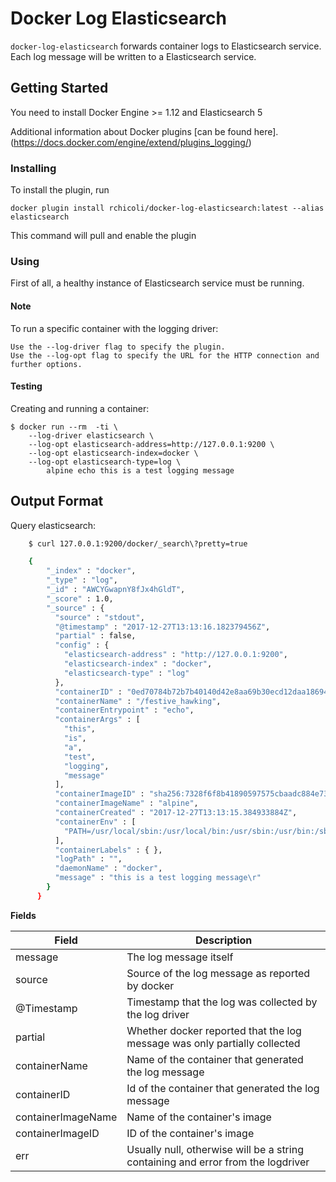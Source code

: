 # Docker Log Elasticsearch

`docker-log-elasticsearch` forwards container logs to Elasticsearch service. Each log message will be written to a Elasticsearch service.

## Getting Started

You need to install Docker Engine >= 1.12 and Elasticsearch 5

Additional information about Docker plugins [can be found here].(https://docs.docker.com/engine/extend/plugins_logging/)

### Installing

To install the plugin, run

    docker plugin install rchicoli/docker-log-elasticsearch:latest --alias elasticsearch

This command will pull and enable the plugin

### Using

First of all, a healthy instance of Elasticsearch service must be running.

#### Note

To run a specific container with the logging driver:

    Use the --log-driver flag to specify the plugin.
    Use the --log-opt flag to specify the URL for the HTTP connection and further options.

#### Testing

Creating and running a container:

    $ docker run --rm  -ti \
        --log-driver elasticsearch \
        --log-opt elasticsearch-address=http://127.0.0.1:9200 \
        --log-opt elasticsearch-index=docker \
        --log-opt elasticsearch-type=log \
            alpine echo this is a test logging message

## Output Format

Query elasticsearch:

```bash
    $ curl 127.0.0.1:9200/docker/_search\?pretty=true

    {
        "_index" : "docker",
        "_type" : "log",
        "_id" : "AWCYGwapnY8fJx4hGldT",
        "_score" : 1.0,
        "_source" : {
          "source" : "stdout",
          "@timestamp" : "2017-12-27T13:13:16.182379456Z",
          "partial" : false,
          "config" : {
            "elasticsearch-address" : "http://127.0.0.1:9200",
            "elasticsearch-index" : "docker",
            "elasticsearch-type" : "log"
          },
          "containerID" : "0ed70784b72b7b40140d42e8aa69b30ecd12daa186942d5d8ee6341a7ef0c31e",
          "containerName" : "/festive_hawking",
          "containerEntrypoint" : "echo",
          "containerArgs" : [
            "this",
            "is",
            "a",
            "test",
            "logging",
            "message"
          ],
          "containerImageID" : "sha256:7328f6f8b41890597575cbaadc884e7386ae0acc53b747401ebce5cf0d624560",
          "containerImageName" : "alpine",
          "containerCreated" : "2017-12-27T13:13:15.384933884Z",
          "containerEnv" : [
            "PATH=/usr/local/sbin:/usr/local/bin:/usr/sbin:/usr/bin:/sbin:/bin"
          ],
          "containerLabels" : { },
          "logPath" : "",
          "daemonName" : "docker",
          "message" : "this is a test logging message\r"
        }
      }
```

**Fields**

| Field | Description |
| ----- | ----------- |
| message  | The log message itself|
| source | Source of the log message as reported by docker |
| @Timestamp | Timestamp that the log was collected by the log driver |
| partial | Whether docker reported that the log message was only partially collected |
| containerName | Name of the container that generated the log message |
| containerID | Id of the container that generated the log message |
| containerImageName | Name of the container's image |
| containerImageID | ID of the container's image |
| err | Usually null, otherwise will be a string containing and error from the logdriver |